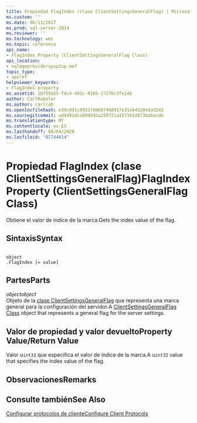 ```yaml
---
title: Propiedad FlagIndex (clase ClientSettingsGeneralFlag) | Microsoft Docs
ms.custom: ''
ms.date: 06/13/2017
ms.prod: sql-server-2014
ms.reviewer: ''
ms.technology: wmi
ms.topic: reference
api_name:
- FlagIndex Property (ClientSettingsGeneralFlag Class)
api_location:
- sqlmgmproviderxpsp2up.mof
topic_type:
- apiref
helpviewer_keywords:
- FlagIndex property
ms.assetid: 1bf59a55-f4c4-491c-8385-17276c3fe14b
author: CarlRabeler
ms.author: carlrab
ms.openlocfilehash: e39c0d1c89537d9687460817e31eb4320e3a3242
ms.sourcegitcommit: ad4d92dce894592a259721a1571b1d8736abacdb
ms.translationtype: MT
ms.contentlocale: es-ES
ms.lasthandoff: 08/04/2020
ms.locfileid: "87744614"
---
```

# <a name="flagindex-property-clientsettingsgeneralflag-class"></a><span data-ttu-id="3262e-102">Propiedad FlagIndex (clase ClientSettingsGeneralFlag)</span><span class="sxs-lookup"><span data-stu-id="3262e-102">FlagIndex Property (ClientSettingsGeneralFlag Class)</span></span>
  <span data-ttu-id="3262e-103">Obtiene el valor de índice de la marca.</span><span class="sxs-lookup"><span data-stu-id="3262e-103">Gets the index value of the flag.</span></span>  
  
## <a name="syntax"></a><span data-ttu-id="3262e-104">Sintaxis</span><span class="sxs-lookup"><span data-stu-id="3262e-104">Syntax</span></span>  
  
```  
  
object  
.FlagIndex [= value]  
```  
  
## <a name="parts"></a><span data-ttu-id="3262e-105">Partes</span><span class="sxs-lookup"><span data-stu-id="3262e-105">Parts</span></span>  
 <span data-ttu-id="3262e-106">*object*</span><span class="sxs-lookup"><span data-stu-id="3262e-106">*object*</span></span>  
 <span data-ttu-id="3262e-107">Objeto de la [clase ClientSettingsGeneralFlag](clientsettingsgeneralflag-class.md) que representa una marca general para la configuración del servidor.</span><span class="sxs-lookup"><span data-stu-id="3262e-107">A [ClientSettingsGeneralFlag Class](clientsettingsgeneralflag-class.md) object that represents a general flag for the server settings.</span></span>  
  
## <a name="property-valuereturn-value"></a><span data-ttu-id="3262e-108">Valor de propiedad y valor devuelto</span><span class="sxs-lookup"><span data-stu-id="3262e-108">Property Value/Return Value</span></span>  
 <span data-ttu-id="3262e-109">Valor u`int32` que especifica el valor de índice de la marca.</span><span class="sxs-lookup"><span data-stu-id="3262e-109">A u`int32` value that specifies the index value of the flag.</span></span>  
  
## <a name="remarks"></a><span data-ttu-id="3262e-110">Observaciones</span><span class="sxs-lookup"><span data-stu-id="3262e-110">Remarks</span></span>  
  
## <a name="see-also"></a><span data-ttu-id="3262e-111">Consulte también</span><span class="sxs-lookup"><span data-stu-id="3262e-111">See Also</span></span>  
 [<span data-ttu-id="3262e-112">Configurar protocolos de cliente</span><span class="sxs-lookup"><span data-stu-id="3262e-112">Configure Client Protocols</span></span>](https://technet.microsoft.com/library/ms181035.aspx)  
  
  
